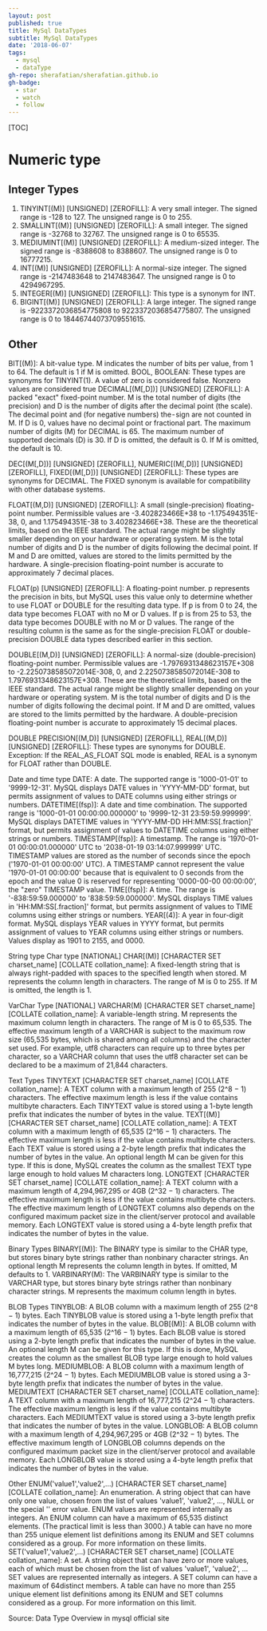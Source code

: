 ```yaml
---
layout: post
published: true
title: MySql DataTypes
subtitle: MySql DataTypes
date: '2018-06-07'
tags:
  - mysql
  - dataType
gh-repo: sherafatian/sherafatian.github.io
gh-badge:
  - star
  - watch
  - follow
---
```


[TOC]

# Numeric type
## Integer Types

1. TINYINT[(M)] [UNSIGNED] [ZEROFILL]: A very small integer. The signed range is -128 to 127. The unsigned range is 0 to 255.
2. SMALLINT[(M)] [UNSIGNED] [ZEROFILL]: A small integer. The signed range is -32768 to 32767. The unsigned range is 0 to 65535.
3. MEDIUMINT[(M)] [UNSIGNED] [ZEROFILL]: A medium-sized integer. The signed range is -8388608 to 8388607. The unsigned range is 0 to 16777215.
4. INT[(M)] [UNSIGNED] [ZEROFILL]: A normal-size integer. The signed range is -2147483648 to 2147483647. The unsigned range is 0 to 4294967295.
5. INTEGER[(M)] [UNSIGNED] [ZEROFILL]: This type is a synonym for INT.
6. BIGINT[(M)] [UNSIGNED] [ZEROFILL]: A large integer. The signed range is -9223372036854775808 to 9223372036854775807. The unsigned range is 0 to 18446744073709551615.

## Other

BIT[(M)]: A bit-value type. M indicates the number of bits per value, from 1 to 64. The default is 1 if M is omitted.
BOOL, BOOLEAN: These types are synonyms for TINYINT(1). A value of zero is considered false. Nonzero values are considered true
DECIMAL[(M[,D])] [UNSIGNED] [ZEROFILL]: A packed "exact" fixed-point number. M is the total number of digits (the precision) and D is the number of digits after the decimal point (the scale). The decimal point and (for negative numbers) the - sign are not counted in M. If D is 0, values have no decimal point or fractional part. The maximum number of digits (M) for DECIMAL is 65. The maximum number of supported decimals (D) is 30. If D is omitted, the default is 0. If M is omitted, the default is 10.

DEC[(M[,D])] [UNSIGNED] [ZEROFILL], NUMERIC[(M[,D])] [UNSIGNED] [ZEROFILL], FIXED[(M[,D])] [UNSIGNED] [ZEROFILL]: These types are synonyms for DECIMAL. The FIXED synonym is available for compatibility with other database systems.

FLOAT[(M,D)] [UNSIGNED] [ZEROFILL]: A small (single-precision) floating-point number. Permissible values are -3.402823466E+38 to -1.175494351E-38, 0, and 1.175494351E-38 to 3.402823466E+38. These are the theoretical limits, based on the IEEE standard. The actual range might be slightly smaller depending on your hardware or operating system. M is the total number of digits and D is the number of digits following the decimal point. If M and D are omitted, values are stored to the limits permitted by the hardware. A single-precision floating-point number is accurate to approximately 7 decimal places.

FLOAT(p) [UNSIGNED] [ZEROFILL]: A floating-point number. p represents the precision in bits, but MySQL uses this value only to determine whether to use FLOAT or DOUBLE for the resulting data type. If p is from 0 to 24, the data type becomes FLOAT with no M or D values. If p is from 25 to 53, the data type becomes DOUBLE with no M or D values. The range of the resulting column is the same as for the single-precision FLOAT or double-precision DOUBLE data types described earlier in this section.

DOUBLE[(M,D)] [UNSIGNED] [ZEROFILL]: A normal-size (double-precision) floating-point number. Permissible values are -1.7976931348623157E+308 to -2.2250738585072014E-308, 0, and 2.2250738585072014E-308 to 1.7976931348623157E+308. These are the theoretical limits, based on the IEEE standard. The actual range might be slightly smaller depending on your hardware or operating system. M is the total number of digits and D is the number of digits following the decimal point. If M and D are omitted, values are stored to the limits permitted by the hardware. A double-precision floating-point number is accurate to approximately 15 decimal places.

DOUBLE PRECISION[(M,D)] [UNSIGNED] [ZEROFILL], REAL[(M,D)] [UNSIGNED] [ZEROFILL]: These types are synonyms for DOUBLE. Exception: If the REAL_AS_FLOAT SQL mode is enabled, REAL is a synonym for FLOAT rather than DOUBLE.

Date and time type
DATE: A date. The supported range is '1000-01-01' to '9999-12-31'. MySQL displays DATE values in 'YYYY-MM-DD' format, but permits assignment of values to DATE columns using either strings or numbers.
DATETIME[(fsp)]: A date and time combination. The supported range is '1000-01-01 00:00:00.000000' to '9999-12-31 23:59:59.999999'. MySQL displays DATETIME values in 'YYYY-MM-DD HH:MM:SS[.fraction]' format, but permits assignment of values to DATETIME columns using either strings or numbers.
TIMESTAMP[(fsp)]: A timestamp. The range is '1970-01-01 00:00:01.000000' UTC to '2038-01-19 03:14:07.999999' UTC. TIMESTAMP values are stored as the number of seconds since the epoch ('1970-01-01 00:00:00' UTC). A TIMESTAMP cannot represent the value '1970-01-01 00:00:00' because that is equivalent to 0 seconds from the epoch and the value 0 is reserved for representing '0000-00-00 00:00:00', the "zero" TIMESTAMP value.
TIME[(fsp)]: A time. The range is '-838:59:59.000000' to '838:59:59.000000'. MySQL displays TIME values in 'HH:MM:SS[.fraction]' format, but permits assignment of values to TIME columns using either strings or numbers.
YEAR[(4)]: A year in four-digit format. MySQL displays YEAR values in YYYY format, but permits assignment of values to YEAR columns using either strings or numbers. Values display as 1901 to 2155, and 0000.

String type
Char type
[NATIONAL] CHAR[(M)] [CHARACTER SET charset_name] [COLLATE collation_name]: A fixed-length string that is always right-padded with spaces to the specified length when stored. M represents the column length in characters. The range of M is 0 to 255. If M is omitted, the length is 1.

VarChar Type
[NATIONAL] VARCHAR(M) [CHARACTER SET charset_name] [COLLATE collation_name]: A variable-length string. M represents the maximum column length in characters. The range of M is 0 to 65,535. The effective maximum length of a VARCHAR is subject to the maximum row size (65,535 bytes, which is shared among all columns) and the character set used. For example, utf8 characters can require up to three bytes per character, so a VARCHAR column that uses the utf8 character set can be declared to be a maximum of 21,844 characters.

Text Types
TINYTEXT [CHARACTER SET charset_name] [COLLATE collation_name]: A TEXT column with a maximum length of 255 (2^8 − 1) characters. The effective maximum length is less if the value contains multibyte characters. Each TINYTEXT value is stored using a 1-byte length prefix that indicates the number of bytes in the value.
TEXT[(M)] [CHARACTER SET charset_name] [COLLATE collation_name]: A TEXT column with a maximum length of 65,535 (2^16 − 1) characters. The effective maximum length is less if the value contains multibyte characters. Each TEXT value is stored using a 2-byte length prefix that indicates the number of bytes in the value. An optional length M can be given for this type. If this is done, MySQL creates the column as the smallest TEXT type large enough to hold values M characters long.
LONGTEXT [CHARACTER SET charset_name] [COLLATE collation_name]: A TEXT column with a maximum length of 4,294,967,295 or 4GB (2^32 − 1) characters. The effective maximum length is less if the value contains multibyte characters. The effective maximum length of LONGTEXT columns also depends on the configured maximum packet size in the client/server protocol and available memory. Each LONGTEXT value is stored using a 4-byte length prefix that indicates the number of bytes in the value.

Binary Types
BINARY[(M)]: The BINARY type is similar to the CHAR type, but stores binary byte strings rather than nonbinary character strings. An optional length M represents the column length in bytes. If omitted, M defaults to 1.
VARBINARY(M): The VARBINARY type is similar to the VARCHAR type, but stores binary byte strings rather than nonbinary character strings. M represents the maximum column length in bytes.

BLOB Types
TINYBLOB: A BLOB column with a maximum length of 255 (2^8 − 1) bytes. Each TINYBLOB value is stored using a 1-byte length prefix that indicates the number of bytes in the value.
BLOB[(M)]: A BLOB column with a maximum length of 65,535 (2^16 − 1) bytes. Each BLOB value is stored using a 2-byte length prefix that indicates the number of bytes in the value. An optional length M can be given for this type. If this is done, MySQL creates the column as the smallest BLOB type large enough to hold values M bytes long.
MEDIUMBLOB: A BLOB column with a maximum length of 16,777,215 (2^24 − 1) bytes. Each MEDIUMBLOB value is stored using a 3-byte length prefix that indicates the number of bytes in the value.
MEDIUMTEXT [CHARACTER SET charset_name] [COLLATE collation_name]: A TEXT column with a maximum length of 16,777,215 (2^24 − 1) characters. The effective maximum length is less if the value contains multibyte characters. Each MEDIUMTEXT value is stored using a 3-byte length prefix that indicates the number of bytes in the value.
LONGBLOB: A BLOB column with a maximum length of 4,294,967,295 or 4GB (2^32 − 1) bytes. The effective maximum length of LONGBLOB columns depends on the configured maximum packet size in the client/server protocol and available memory. Each LONGBLOB value is stored using a 4-byte length prefix that indicates the number of bytes in the value.

Other
ENUM('value1','value2',…) [CHARACTER SET charset_name] [COLLATE collation_name]: An enumeration. A string object that can have only one value, chosen from the list of values 'value1', 'value2', …, NULL or the special '' error value. ENUM values are represented internally as integers. An ENUM column can have a maximum of 65,535 distinct elements. (The practical limit is less than 3000.) A table can have no more than 255 unique element list definitions among its ENUM and SET columns considered as a group. For more information on these limits.
SET('value1','value2',…) [CHARACTER SET charset_name] [COLLATE collation_name]: A set. A string object that can have zero or more values, each of which must be chosen from the list of values 'value1', 'value2', … SET values are represented internally as integers. A SET column can have a maximum of 64distinct members. A table can have no more than 255 unique element list definitions among its ENUM and SET columns considered as a group. For more information on this limit.



Source: Data Type Overview in mysql official site